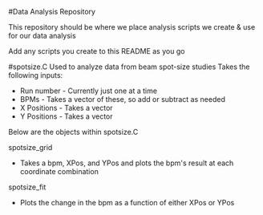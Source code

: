 #Data Analysis Repository

This repository should be where we place analysis scripts we create & use for our data analysis

Add any scripts you create to this README as you go

#spotsize.C
Used to analyze data from beam spot-size studies
Takes the following inputs:
  * Run number - Currently just one at a time
  * BPMs - Takes a vector of these, so add or subtract as needed
  * X Positions - Takes a vector
  * Y Positions - Takes a vector

    
Below are the objects within spotsize.C

spotsize_grid
  * Takes a bpm, XPos, and YPos and plots the bpm's result at each coordinate combination
    
spotsize_fit
  * Plots the change in the bpm as a function of either XPos or YPos
